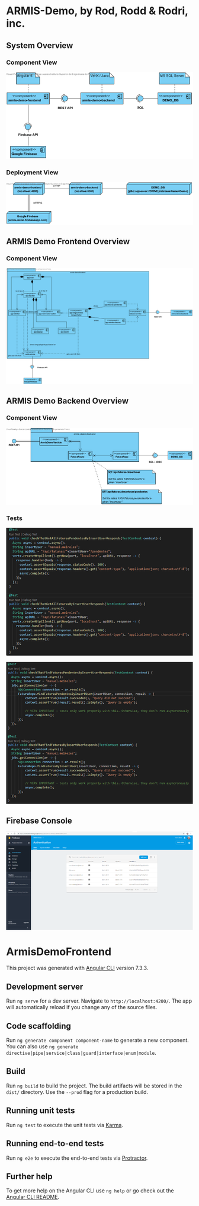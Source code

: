 # ARMIS-Demo, by Rod, Rodd & Rodri, inc.

## System Overview

### Component View
![System Overview](docs/SystemOverviewComponents.png)

### Deployment View
![System Overview](docs/SystemOverviewDeployment.png)

## ARMIS Demo Frontend Overview

### Component View
![Component Overview](docs/ArmisDemoFrontendAngularComponentsOverview.png)

## ARMIS Demo Backend Overview

### Component View
![Component Overview](docs/ArmisDemoBackendOverview.png)

### Tests
![Route Tests Example](https://github.com/arist0crates/ARMIS_Demo_Frontend/blob/master/ArmisDemoBackendRouteTestsExample.PNG)


![Repo Tests Example](https://github.com/arist0crates/ARMIS_Demo_Frontend/blob/master/ArmisDemoBackendRepoTestsExample.PNG)


## Firebase Console

![Component Overview](docs/FirebaseManagementConsole.png)

# ArmisDemoFrontend

This project was generated with [Angular CLI](https://github.com/angular/angular-cli) version 7.3.3.

## Development server

Run `ng serve` for a dev server. Navigate to `http://localhost:4200/`. The app will automatically reload if you change any of the source files.

## Code scaffolding

Run `ng generate component component-name` to generate a new component. You can also use `ng generate directive|pipe|service|class|guard|interface|enum|module`.

## Build

Run `ng build` to build the project. The build artifacts will be stored in the `dist/` directory. Use the `--prod` flag for a production build.

## Running unit tests

Run `ng test` to execute the unit tests via [Karma](https://karma-runner.github.io).

## Running end-to-end tests

Run `ng e2e` to execute the end-to-end tests via [Protractor](http://www.protractortest.org/).

## Further help

To get more help on the Angular CLI use `ng help` or go check out the [Angular CLI README](https://github.com/angular/angular-cli/blob/master/README.md).
